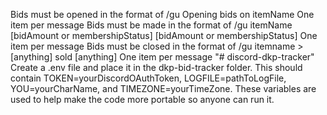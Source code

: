 Bids must be opened in the format of /gu Opening bids on itemName
One item per message
Bids must be made in the format of /gu itemName [bidAmount or membershipStatus] [bidAmount or membershipStatus]
One item per message
Bids must be closed in the format of /gu itemname > [anything] sold [anything]
One item per message
"# discord-dkp-tracker"
Create a .env file and place it in the dkp-bid-tracker folder. This should contain TOKEN=yourDiscordOAuthToken,
LOGFILE=pathToLogFile, YOU=yourCharName, and TIMEZONE=yourTimeZone. These variables are used to help make the
code more portable so anyone can run it.
